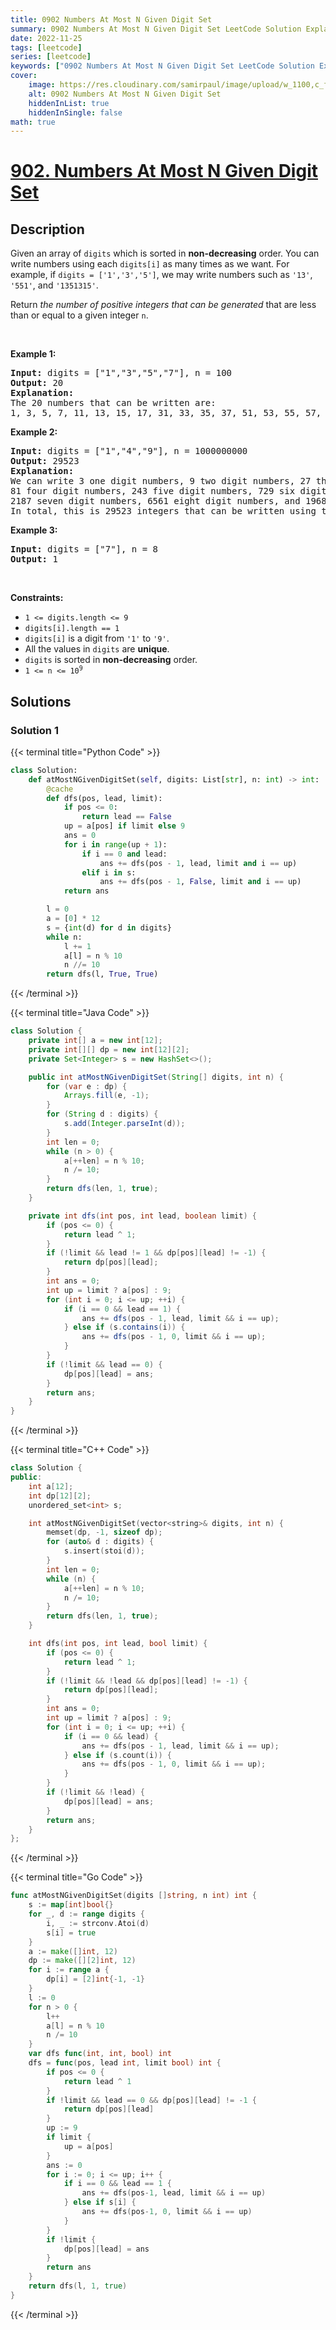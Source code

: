 ```yaml
---
title: 0902 Numbers At Most N Given Digit Set
summary: 0902 Numbers At Most N Given Digit Set LeetCode Solution Explained
date: 2022-11-25
tags: [leetcode]
series: [leetcode]
keywords: ["0902 Numbers At Most N Given Digit Set LeetCode Solution Explained in all languages", "0902 Numbers At Most N Given Digit Set", "LeetCode", "leetcode solution in Python3 C++ Java Go PHP Ruby Swift TypeScript Rust C# JavaScript C", "GeeksforGeeks", "InterviewBit", "Coding Ninjas", "HackerRank", "HackerEarth", "CodeChef", "TopCoder", "AlgoExpert", "freeCodeCamp", "Codeforces", "GitHub", "AtCoder", "Samir Paul"]
cover:
    image: https://res.cloudinary.com/samirpaul/image/upload/w_1100,c_fit,co_rgb:FFFFFF,l_text:Arial_75_bold:0902 Numbers At Most N Given Digit Set - Solution Explained/problem-solving.webp
    alt: 0902 Numbers At Most N Given Digit Set
    hiddenInList: true
    hiddenInSingle: false
math: true
---
```



# [902. Numbers At Most N Given Digit Set](https://leetcode.com/problems/numbers-at-most-n-given-digit-set)


## Description

<p>Given an array of <code>digits</code> which is sorted in <strong>non-decreasing</strong> order. You can write numbers using each <code>digits[i]</code> as many times as we want. For example, if <code>digits = [&#39;1&#39;,&#39;3&#39;,&#39;5&#39;]</code>, we may write numbers such as <code>&#39;13&#39;</code>, <code>&#39;551&#39;</code>, and <code>&#39;1351315&#39;</code>.</p>

<p>Return <em>the number of positive integers that can be generated </em>that are less than or equal to a given integer <code>n</code>.</p>

<p>&nbsp;</p>
<p><strong class="example">Example 1:</strong></p>

<pre>
<strong>Input:</strong> digits = [&quot;1&quot;,&quot;3&quot;,&quot;5&quot;,&quot;7&quot;], n = 100
<strong>Output:</strong> 20
<strong>Explanation: </strong>
The 20 numbers that can be written are:
1, 3, 5, 7, 11, 13, 15, 17, 31, 33, 35, 37, 51, 53, 55, 57, 71, 73, 75, 77.
</pre>

<p><strong class="example">Example 2:</strong></p>

<pre>
<strong>Input:</strong> digits = [&quot;1&quot;,&quot;4&quot;,&quot;9&quot;], n = 1000000000
<strong>Output:</strong> 29523
<strong>Explanation: </strong>
We can write 3 one digit numbers, 9 two digit numbers, 27 three digit numbers,
81 four digit numbers, 243 five digit numbers, 729 six digit numbers,
2187 seven digit numbers, 6561 eight digit numbers, and 19683 nine digit numbers.
In total, this is 29523 integers that can be written using the digits array.
</pre>

<p><strong class="example">Example 3:</strong></p>

<pre>
<strong>Input:</strong> digits = [&quot;7&quot;], n = 8
<strong>Output:</strong> 1
</pre>

<p>&nbsp;</p>
<p><strong>Constraints:</strong></p>

<ul>
	<li><code>1 &lt;= digits.length &lt;= 9</code></li>
	<li><code>digits[i].length == 1</code></li>
	<li><code>digits[i]</code> is a digit from&nbsp;<code>&#39;1&#39;</code>&nbsp;to <code>&#39;9&#39;</code>.</li>
	<li>All the values in&nbsp;<code>digits</code> are <strong>unique</strong>.</li>
	<li><code>digits</code> is sorted in&nbsp;<strong>non-decreasing</strong> order.</li>
	<li><code>1 &lt;= n &lt;= 10<sup>9</sup></code></li>
</ul>

## Solutions

### Solution 1

<!-- tabs:start -->

{{< terminal title="Python Code" >}}
```python
class Solution:
    def atMostNGivenDigitSet(self, digits: List[str], n: int) -> int:
        @cache
        def dfs(pos, lead, limit):
            if pos <= 0:
                return lead == False
            up = a[pos] if limit else 9
            ans = 0
            for i in range(up + 1):
                if i == 0 and lead:
                    ans += dfs(pos - 1, lead, limit and i == up)
                elif i in s:
                    ans += dfs(pos - 1, False, limit and i == up)
            return ans

        l = 0
        a = [0] * 12
        s = {int(d) for d in digits}
        while n:
            l += 1
            a[l] = n % 10
            n //= 10
        return dfs(l, True, True)
```
{{< /terminal >}}

{{< terminal title="Java Code" >}}
```java
class Solution {
    private int[] a = new int[12];
    private int[][] dp = new int[12][2];
    private Set<Integer> s = new HashSet<>();

    public int atMostNGivenDigitSet(String[] digits, int n) {
        for (var e : dp) {
            Arrays.fill(e, -1);
        }
        for (String d : digits) {
            s.add(Integer.parseInt(d));
        }
        int len = 0;
        while (n > 0) {
            a[++len] = n % 10;
            n /= 10;
        }
        return dfs(len, 1, true);
    }

    private int dfs(int pos, int lead, boolean limit) {
        if (pos <= 0) {
            return lead ^ 1;
        }
        if (!limit && lead != 1 && dp[pos][lead] != -1) {
            return dp[pos][lead];
        }
        int ans = 0;
        int up = limit ? a[pos] : 9;
        for (int i = 0; i <= up; ++i) {
            if (i == 0 && lead == 1) {
                ans += dfs(pos - 1, lead, limit && i == up);
            } else if (s.contains(i)) {
                ans += dfs(pos - 1, 0, limit && i == up);
            }
        }
        if (!limit && lead == 0) {
            dp[pos][lead] = ans;
        }
        return ans;
    }
}
```
{{< /terminal >}}

{{< terminal title="C++ Code" >}}
```cpp
class Solution {
public:
    int a[12];
    int dp[12][2];
    unordered_set<int> s;

    int atMostNGivenDigitSet(vector<string>& digits, int n) {
        memset(dp, -1, sizeof dp);
        for (auto& d : digits) {
            s.insert(stoi(d));
        }
        int len = 0;
        while (n) {
            a[++len] = n % 10;
            n /= 10;
        }
        return dfs(len, 1, true);
    }

    int dfs(int pos, int lead, bool limit) {
        if (pos <= 0) {
            return lead ^ 1;
        }
        if (!limit && !lead && dp[pos][lead] != -1) {
            return dp[pos][lead];
        }
        int ans = 0;
        int up = limit ? a[pos] : 9;
        for (int i = 0; i <= up; ++i) {
            if (i == 0 && lead) {
                ans += dfs(pos - 1, lead, limit && i == up);
            } else if (s.count(i)) {
                ans += dfs(pos - 1, 0, limit && i == up);
            }
        }
        if (!limit && !lead) {
            dp[pos][lead] = ans;
        }
        return ans;
    }
};
```
{{< /terminal >}}

{{< terminal title="Go Code" >}}
```go
func atMostNGivenDigitSet(digits []string, n int) int {
	s := map[int]bool{}
	for _, d := range digits {
		i, _ := strconv.Atoi(d)
		s[i] = true
	}
	a := make([]int, 12)
	dp := make([][2]int, 12)
	for i := range a {
		dp[i] = [2]int{-1, -1}
	}
	l := 0
	for n > 0 {
		l++
		a[l] = n % 10
		n /= 10
	}
	var dfs func(int, int, bool) int
	dfs = func(pos, lead int, limit bool) int {
		if pos <= 0 {
			return lead ^ 1
		}
		if !limit && lead == 0 && dp[pos][lead] != -1 {
			return dp[pos][lead]
		}
		up := 9
		if limit {
			up = a[pos]
		}
		ans := 0
		for i := 0; i <= up; i++ {
			if i == 0 && lead == 1 {
				ans += dfs(pos-1, lead, limit && i == up)
			} else if s[i] {
				ans += dfs(pos-1, 0, limit && i == up)
			}
		}
		if !limit {
			dp[pos][lead] = ans
		}
		return ans
	}
	return dfs(l, 1, true)
}
```
{{< /terminal >}}

<!-- tabs:end -->

<!-- end -->
